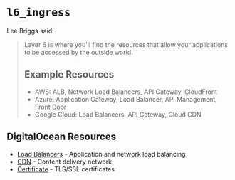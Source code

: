 # `l6_ingress`

Lee Briggs said:

> Layer 6 is where you'll find the resources that allow your applications to be
> accessed by the outside world.
>
> ## Example Resources
>
> - AWS: ALB, Network Load Balancers, API Gateway, CloudFront
> - Azure: Application Gateway, Load Balancer, API Management, Front Door
> - Google Cloud: Load Balancers, API Gateway, Cloud CDN

## DigitalOcean Resources

- [Load Balancers][do-lb] - Application and network load balancing
- [CDN][do-cdn] - Content delivery network
- [Certificate][do-cert] - TLS/SSL certificates

[do-lb]: https://registry.terraform.io/providers/digitalocean/digitalocean/latest/docs/resources/loadbalancer
[do-cdn]: https://registry.terraform.io/providers/digitalocean/digitalocean/latest/docs/resources/cdn
[do-cert]: https://registry.terraform.io/providers/digitalocean/digitalocean/latest/docs/resources/certificate
